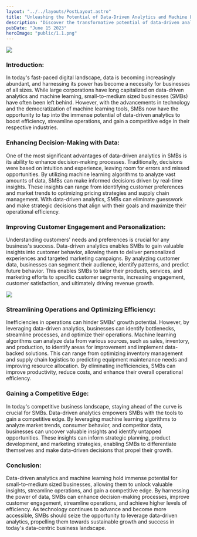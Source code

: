 ```yaml
---
layout: "../../layouts/PostLayout.astro"
title: "Unleashing the Potential of Data-Driven Analytics and Machine Learning for Small-to-Medium Sized Businesses"
description: "Discover the transformative potential of data-driven analytics and machine learning, propelling small-to-medium sized businesses towards unprecedented efficiency and a strategic advantage."
pubDate: "June 15 2023"
heroImage: "public/1.1.png"
---
```


![](https://successive.cloud/wp-content/uploads/2022/04/Data-Analytics-Benefits-768x403.png)

### Introduction:

In today's fast-paced digital landscape, data is becoming increasingly abundant, and harnessing its power has become a necessity for businesses of all sizes. While large corporations have long capitalized on data-driven analytics and machine learning, small-to-medium sized businesses (SMBs) have often been left behind. However, with the advancements in technology and the democratization of machine learning tools, SMBs now have the opportunity to tap into the immense potential of data-driven analytics to boost efficiency, streamline operations, and gain a competitive edge in their respective industries.

### Enhancing Decision-Making with Data:

One of the most significant advantages of data-driven analytics in SMBs is its ability to enhance decision-making processes. Traditionally, decisions were based on intuition and experience, leaving room for errors and missed opportunities. By utilizing machine learning algorithms to analyze vast amounts of data, SMBs can make informed decisions driven by real-time insights. These insights can range from identifying customer preferences and market trends to optimizing pricing strategies and supply chain management. With data-driven analytics, SMBs can eliminate guesswork and make strategic decisions that align with their goals and maximize their operational efficiency.

### Improving Customer Engagement and Personalization:

Understanding customers' needs and preferences is crucial for any business's success. Data-driven analytics enables SMBs to gain valuable insights into customer behavior, allowing them to deliver personalized experiences and targeted marketing campaigns. By analyzing customer data, businesses can segment their audience, identify patterns, and predict future behavior. This enables SMBs to tailor their products, services, and marketing efforts to specific customer segments, increasing engagement, customer satisfaction, and ultimately driving revenue growth.

![](https://www.sudeep.co/images/post_images/2018-02-09-Understanding-the-Data-Science-Lifecycle/chart.png)

### Streamlining Operations and Optimizing Efficiency:

Inefficiencies in operations can hinder SMBs' growth potential. However, by leveraging data-driven analytics, businesses can identify bottlenecks, streamline processes, and optimize their operations. Machine learning algorithms can analyze data from various sources, such as sales, inventory, and production, to identify areas for improvement and implement data-backed solutions. This can range from optimizing inventory management and supply chain logistics to predicting equipment maintenance needs and improving resource allocation. By eliminating inefficiencies, SMBs can improve productivity, reduce costs, and enhance their overall operational efficiency.

### Gaining a Competitive Edge:

In today's competitive business landscape, staying ahead of the curve is crucial for SMBs. Data-driven analytics empowers SMBs with the tools to gain a competitive edge. By leveraging machine learning algorithms to analyze market trends, consumer behavior, and competitor data, businesses can uncover valuable insights and identify untapped opportunities. These insights can inform strategic planning, product development, and marketing strategies, enabling SMBs to differentiate themselves and make data-driven decisions that propel their growth.

### Conclusion:

Data-driven analytics and machine learning hold immense potential for small-to-medium sized businesses, allowing them to unlock valuable insights, streamline operations, and gain a competitive edge. By harnessing the power of data, SMBs can enhance decision-making processes, improve customer engagement, streamline operations, and achieve higher levels of efficiency. As technology continues to advance and become more accessible, SMBs should seize the opportunity to leverage data-driven analytics, propelling them towards sustainable growth and success in today's data-centric business landscape.
